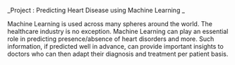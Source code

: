 _Project : Predicting Heart Disease using Machine Learning _

Machine Learning is used across many spheres around the world. The healthcare industry is no exception. Machine Learning can play an essential role in predicting presence/absence of heart disorders and more. Such information, if predicted well in advance, can provide important insights to doctors who can then adapt their diagnosis and treatment per patient basis.
